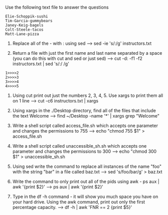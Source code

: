 Use the following text file to answer the questions
```
Elie-Schoppik-sushi
Tim-Garcia-gummybears
Janey-Keig-bagels
Colt-Steele-tacos
Matt-Lane-pizza
```

1. Replace all of the - with : using sed --> sed -ie 's/:/g' instructors.txt

2. Return a file with just the first name and last name separated by a space (you can do this with cut and sed or just sed) --> cut -d: -f1 -f2 instructors.txt | sed 's/:/ /g'

```
1>>>>2
2>>>>3
3>>>>4
4>>>>5
```

1. Using cut print out just the numbers 2, 3, 4, 5. Use xargs to print them all on 1 line --> cut -c6 instructors.txt | xargs

2. Using xargs in the ./Desktop directory, find all of the files that include the text Welcome --> find ~/Desktop -name '*' | xargs grep "Welcome"

3. Write a shell script called access_file.sh which accepts one parameter and changes the permissions to 755 --> echo "chmod 755 \$1" > access_file.sh

4. Write a shell script called unaccessible_sh.sh which accepts one parameter and changes the permissions to 300 --> echo "chmod 300 \$1" > unaccessible_sh.sh

5. Using sed write the command to replace all instances of the name "foo" with the string "bar" in a file called baz.txt --> sed 's/foo/bar/g' > baz.txt

6. Write the command to only print out all of the pids using awk - ps aux | awk '{print $2}' --> ps aux | awk '{print $2}'

7. Type in the df -h command - it will show you much space you have on your hard drive. Using the awk command, print out only the first percentage capacity. --> df -h | awk 'FNR == 2 {print $5}'